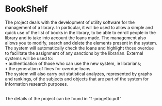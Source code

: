 # BookShelf

The project deals with the development of utility software for the management of a library. In particular, it will be used to allow a simple and quick use of the list of books in the library, to be able to enroll people in the library and to take into account the loans made. The management also allows you to modify, search and delete the elements present in the system.</br>
The system will automatically check the loans and highlight those overdue to facilitate the assignment of any sanctions by the librarian.
External systems will be used to:</br>
• authentication of those who can use the new system, ie librarians;</br>
• the generation of fines for overdue loans.</br>
The system will also carry out statistical analyzes, represented by graphs and rankings, of the subjects and objects that are part of the system for information research purposes.</br></br>

The details of the project can be found in "1-progetto.pdf"


